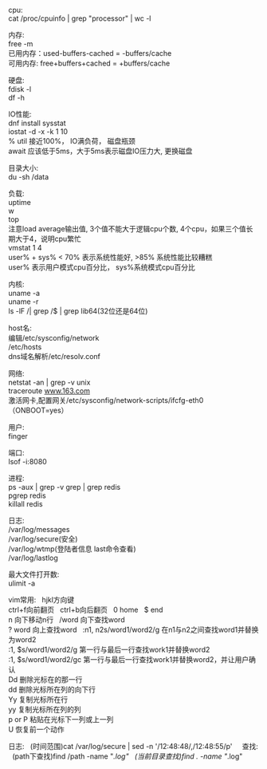 cpu:  
cat /proc/cpuinfo | grep "processor" | wc -l  
  
内存:  
free -m   
已用内存：used-buffers-cached = -buffers/cache  
可用内存: free+buffers+cached = +buffers/cache  
  
硬盘:  
fdisk -l  
df -h  
  
IO性能:  
dnf install sysstat  
iostat -d -x -k 1 10  
% util 接近100%， IO满负荷， 磁盘瓶颈  
await 应该低于5ms，大于5ms表示磁盘IO压力大, 更换磁盘  
  
目录大小:  
du -sh /data  
  
负载:  
uptime  
w  
top  
注意load average输出值, 3个值不能大于逻辑cpu个数, 4个cpu，如果三个值长期大于4，说明cpu繁忙  
vmstat 1 4  
user% + sys% < 70% 表示系统性能好, >85% 系统性能比较糟糕  
user% 表示用户模式cpu百分比， sys%系统模式cpu百分比  
  
内核:  
uname -a  
uname -r  
ls -lF /| grep /$ | grep lib64(32位还是64位)  
  
host名:  
编辑/etc/sysconfig/network  
/etc/hosts  
dns域名解析/etc/resolv.conf  
  
网络:  
netstat -an | grep -v unix  
traceroute www.163.com  
激活网卡,配置网关/etc/sysconfig/network-scripts/ifcfg-eth0（ONBOOT=yes）  
  
用户:  
finger  
  
端口:  
lsof -i:8080  
  
进程:  
ps -aux | grep -v grep | grep redis  
pgrep redis  
killall redis  
  
日志:  
/var/log/messages  
/var/log/secure(安全)  
/var/log/wtmp(登陆者信息 last命令查看)  
/var/log/lastlog  
  
最大文件打开数:  
ulimit -a  
  
vim常用:  
hjkl方向键  
ctrl+f向前翻页  
ctrl+b向后翻页  
0 home  
$ end  
n <enter> 向下移动n行  
/word 向下查找word  
? word 向上查找word  
:n1, n2s/word1/word2/g 在n1与n2之间查找word1并替换为word2  
:1, $s/word1/word2/g 第一行与最后一行查找work1并替换word2  
:1, $s/word1/word2/gc 第一行与最后一行查找work1并替换word2，并让用户确认  
Dd 删除光标在的那一行  
<n>dd 删除光标所在列的向下<n>行  
Yy 复制光标所在行  
<n>yy 复制光标所在列的<n>列  
p or P 粘贴在光标下一列或上一列  
U 恢复前一个动作  

日志:  
(时间范围)cat /var/log/secure | sed -n '/12:48:48/,/12:48:55/p'  
  
查找:  
(path下查找)find /path -name "*.log"  
(当前目录查找)find . -name "*.log"  

